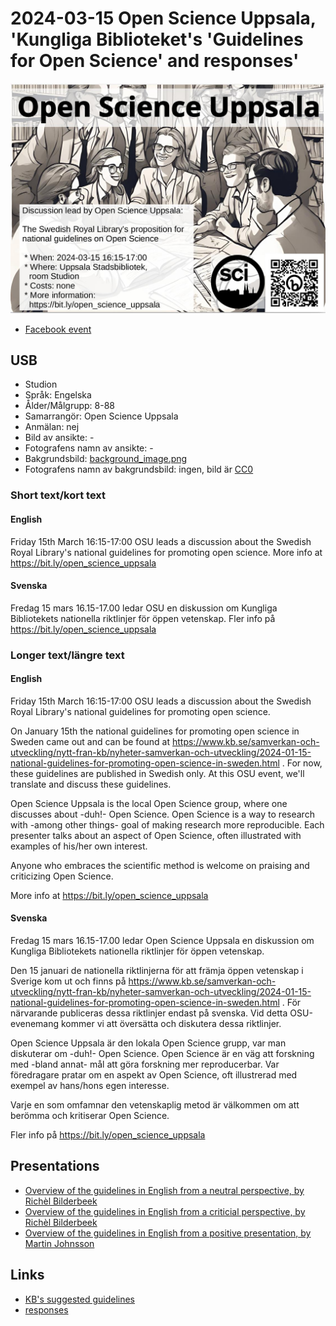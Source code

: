 # 2024-03-15 Open Science Uppsala, 'Kungliga Biblioteket's 'Guidelines for Open Science' and responses'

![](20240315_osu_screens.jpg)

* [Facebook event](https://fb.me/e/1Lntichpm)

## USB

* Studion
* Språk: Engelska
* Ålder/Målgrupp: 8-88
* Samarrangör: Open Science Uppsala
* Anmälan: nej
* Bild av ansikte: -
* Fotografens namn av ansikte: -
* Bakgrundsbild: [background_image.png](background_image.png)
* Fotografens namn av bakgrundsbild: ingen, bild är [CC0](https://en.wikipedia.org/wiki/Creative_Commons_license#Zero_/_public_domain)

### Short text/kort text

#### English

Friday 15th March 16:15-17:00 OSU leads a discussion about
the Swedish Royal Library's natio­nal guide­li­nes for promoting open science.
More info at <https://bit.ly/open_science_uppsala>

#### Svenska

Fredag 15 mars 16.15-17.00 ledar OSU en diskussion om
Kungliga Bibliotekets nationella riktlinjer för öppen vetenskap.
Fler info på <https://bit.ly/open_science_uppsala>

### Longer text/längre text

#### English

Friday 15th March 16:15-17:00 OSU leads a discussion about
the Swedish Royal Library's natio­nal guide­li­nes for promoting open science.

On January 15th the natio­nal guide­li­nes for promoting open science in Sweden
came out and can be found at <https://www.kb.se/samverkan-och-utveckling/nytt-fran-kb/nyheter-samverkan-och-utveckling/2024-01-15-national-guidelines-for-promoting-open-science-in-sweden.html> .
For now, these guidelines are published in Swedish only.
At this OSU event, we'll translate and discuss these guidelines.

Open Science Uppsala is the local Open Science group,
where one discusses about -duh!- Open Science.
Open Science is a way to research with -among other things-
goal of making research more reproducible.
Each presenter talks about an aspect of Open Science, often
illustrated with examples of his/her own interest.

Anyone who embraces the scientific method is welcome
on praising and criticizing Open Science.

More info at <https://bit.ly/open_science_uppsala>

#### Svenska

Fredag 15 mars 16.15-17.00 ledar Open Science Uppsala
en diskussion om
Kungliga Bibliotekets nationella riktlinjer för öppen vetenskap.

Den 15 januari de nationella riktlinjerna för att främja öppen vetenskap i Sverige
kom ut och finns på <https://www.kb.se/samverkan-och-utveckling/nytt-fran-kb/nyheter-samverkan-och-utveckling/2024-01-15-national-guidelines-for-promoting-open-science-in-sweden.html> .
För närvarande publiceras dessa riktlinjer endast på svenska.
Vid detta OSU-evenemang kommer vi att översätta och diskutera dessa riktlinjer.

Open Science Uppsala är den lokala Open Science grupp,
var man diskuterar om -duh!- Open Science.
Open Science är en väg att forskning med -bland annat-
mål att göra forskning mer reproducerbar.
Var föredragare pratar om en aspekt av Open Science, oft
illustrerad med exempel av hans/hons egen interesse.

Varje en som omfamnar den vetenskaplig metod är välkommen
om att berömma och kritiserar Open Science.

Fler info på <https://bit.ly/open_science_uppsala>

## Presentations

* [Overview of the guidelines in English from a neutral perspective, by Richèl Bilderbeek](https://youtu.be/mMDhbwCyYko)
* [Overview of the guidelines in English from a criticial perspective, by Richèl Bilderbeek](https://youtu.be/--Z81_3JrH8?si=T8z2QjlLAAgYALKD)
* [Overview of the guidelines in English from a positive presentation, by Martin Johnsson](osu_march2024.pdf)

## Links

* [KB's suggested guidelines](https://www.kb.se/samverkan-och-utveckling/nationella-riktlinjer-for-oppen-vetenskap.html)
* [responses](https://www.kb.se/samverkan-och-utveckling/nationella-riktlinjer-for-oppen-vetenskap/inkomna-svar.html)
